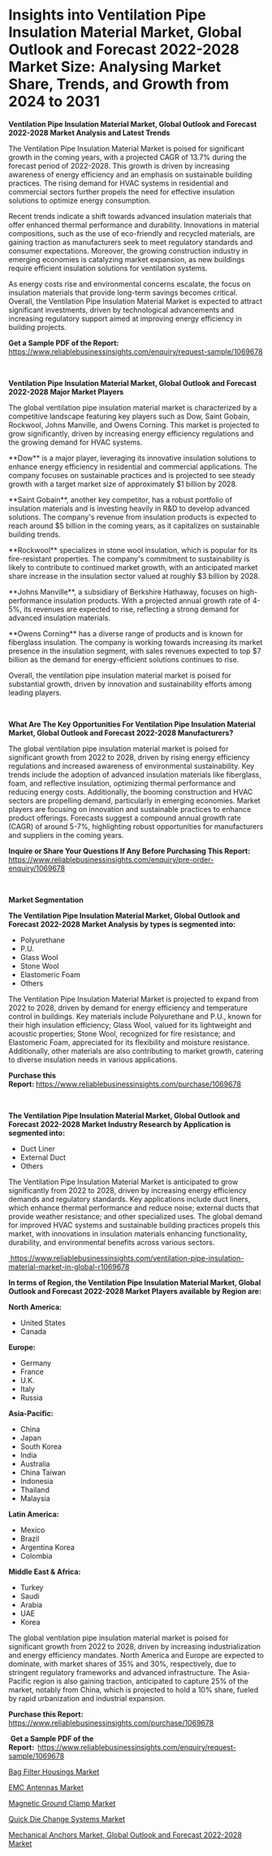 <p><h1>Insights into Ventilation Pipe Insulation Material Market, Global Outlook and Forecast 2022-2028 Market Size: Analysing Market Share, Trends, and Growth from 2024 to 2031</h1></p><p><strong>Ventilation Pipe Insulation Material Market, Global Outlook and Forecast 2022-2028 Market Analysis and Latest Trends</strong></p>
<p><p>The Ventilation Pipe Insulation Material Market is poised for significant growth in the coming years, with a projected CAGR of 13.7% during the forecast period of 2022-2028. This growth is driven by increasing awareness of energy efficiency and an emphasis on sustainable building practices. The rising demand for HVAC systems in residential and commercial sectors further propels the need for effective insulation solutions to optimize energy consumption.</p><p>Recent trends indicate a shift towards advanced insulation materials that offer enhanced thermal performance and durability. Innovations in material compositions, such as the use of eco-friendly and recycled materials, are gaining traction as manufacturers seek to meet regulatory standards and consumer expectations. Moreover, the growing construction industry in emerging economies is catalyzing market expansion, as new buildings require efficient insulation solutions for ventilation systems.</p><p>As energy costs rise and environmental concerns escalate, the focus on insulation materials that provide long-term savings becomes critical. Overall, the Ventilation Pipe Insulation Material Market is expected to attract significant investments, driven by technological advancements and increasing regulatory support aimed at improving energy efficiency in building projects.</p></p>
<p><strong>Get a Sample PDF of the Report:&nbsp;</strong> <a href="https://www.reliablebusinessinsights.com/enquiry/request-sample/1069678?utm_campaign=1555&utm_medium=2&utm_source=Github&utm_content=ia&utm_term=18102024&utm_id=ventilation-pipe-insulation-material-market-global-outlook-and-forecast-2022-2028">https://www.reliablebusinessinsights.com/enquiry/request-sample/1069678</a></p>
<p>&nbsp;</p>
<p><strong>Ventilation Pipe Insulation Material Market, Global Outlook and Forecast 2022-2028 Major Market Players</strong></p>
<p><p>The global ventilation pipe insulation material market is characterized by a competitive landscape featuring key players such as Dow, Saint Gobain, Rockwool, Johns Manville, and Owens Corning. This market is projected to grow significantly, driven by increasing energy efficiency regulations and the growing demand for HVAC systems.</p><p>**Dow** is a major player, leveraging its innovative insulation solutions to enhance energy efficiency in residential and commercial applications. The company focuses on sustainable practices and is projected to see steady growth with a target market size of approximately $1 billion by 2028.</p><p>**Saint Gobain**, another key competitor, has a robust portfolio of insulation materials and is investing heavily in R&D to develop advanced solutions. The company's revenue from insulation products is expected to reach around $5 billion in the coming years, as it capitalizes on sustainable building trends.</p><p>**Rockwool** specializes in stone wool insulation, which is popular for its fire-resistant properties. The company's commitment to sustainability is likely to contribute to continued market growth, with an anticipated market share increase in the insulation sector valued at roughly $3 billion by 2028.</p><p>**Johns Manville**, a subsidiary of Berkshire Hathaway, focuses on high-performance insulation products. With a projected annual growth rate of 4-5%, its revenues are expected to rise, reflecting a strong demand for advanced insulation materials.</p><p>**Owens Corning** has a diverse range of products and is known for fiberglass insulation. The company is working towards increasing its market presence in the insulation segment, with sales revenues expected to top $7 billion as the demand for energy-efficient solutions continues to rise.</p><p>Overall, the ventilation pipe insulation material market is poised for substantial growth, driven by innovation and sustainability efforts among leading players.</p></p>
<p>&nbsp;</p>
<p><strong>What Are The Key Opportunities For Ventilation Pipe Insulation Material Market, Global Outlook and Forecast 2022-2028 Manufacturers?</strong></p>
<p><p>The global ventilation pipe insulation material market is poised for significant growth from 2022 to 2028, driven by rising energy efficiency regulations and increased awareness of environmental sustainability. Key trends include the adoption of advanced insulation materials like fiberglass, foam, and reflective insulation, optimizing thermal performance and reducing energy costs. Additionally, the booming construction and HVAC sectors are propelling demand, particularly in emerging economies. Market players are focusing on innovation and sustainable practices to enhance product offerings. Forecasts suggest a compound annual growth rate (CAGR) of around 5-7%, highlighting robust opportunities for manufacturers and suppliers in the coming years.</p></p>
<p><strong>Inquire or Share Your Questions If Any Before Purchasing This Report:</strong> <a href="https://www.reliablebusinessinsights.com/enquiry/pre-order-enquiry/1069678?utm_campaign=1555&utm_medium=2&utm_source=Github&utm_content=ia&utm_term=18102024&utm_id=ventilation-pipe-insulation-material-market-global-outlook-and-forecast-2022-2028">https://www.reliablebusinessinsights.com/enquiry/pre-order-enquiry/1069678</a></p>
<p>&nbsp;</p>
<p><strong>Market Segmentation</strong></p>
<p><strong>The Ventilation Pipe Insulation Material Market, Global Outlook and Forecast 2022-2028 Market Analysis by types is segmented into:</strong></p>
<p><ul><li>Polyurethane</li><li>P.U.</li><li>Glass Wool</li><li>Stone Wool</li><li>Elastomeric Foam</li><li>Others</li></ul></p>
<p><p>The Ventilation Pipe Insulation Material Market is projected to expand from 2022 to 2028, driven by demand for energy efficiency and temperature control in buildings. Key materials include Polyurethane and P.U., known for their high insulation efficiency; Glass Wool, valued for its lightweight and acoustic properties; Stone Wool, recognized for fire resistance; and Elastomeric Foam, appreciated for its flexibility and moisture resistance. Additionally, other materials are also contributing to market growth, catering to diverse insulation needs in various applications.</p></p>
<p><strong>Purchase this Report:&nbsp;</strong><a href="https://www.reliablebusinessinsights.com/purchase/1069678?utm_campaign=1555&utm_medium=2&utm_source=Github&utm_content=ia&utm_term=18102024&utm_id=ventilation-pipe-insulation-material-market-global-outlook-and-forecast-2022-2028">https://www.reliablebusinessinsights.com/purchase/1069678</a></p>
<p>&nbsp;</p>
<p><strong>The Ventilation Pipe Insulation Material Market, Global Outlook and Forecast 2022-2028 Market Industry Research by Application is segmented into:</strong></p>
<p><ul><li>Duct Liner</li><li>External Duct</li><li>Others</li></ul></p>
<p><p>The Ventilation Pipe Insulation Material Market is anticipated to grow significantly from 2022 to 2028, driven by increasing energy efficiency demands and regulatory standards. Key applications include duct liners, which enhance thermal performance and reduce noise; external ducts that provide weather resistance; and other specialized uses. The global demand for improved HVAC systems and sustainable building practices propels this market, with innovations in insulation materials enhancing functionality, durability, and environmental benefits across various sectors.</p></p>
<p><a href="https://www.reliablebusinessinsights.com/ventilation-pipe-insulation-material-market-in-global-r1069678?utm_campaign=1555&utm_medium=2&utm_source=Github&utm_content=ia&utm_term=18102024&utm_id=ventilation-pipe-insulation-material-market-global-outlook-and-forecast-2022-2028">&nbsp;https://www.reliablebusinessinsights.com/ventilation-pipe-insulation-material-market-in-global-r1069678</a></p>
<p><strong>In terms of Region, the Ventilation Pipe Insulation Material Market, Global Outlook and Forecast 2022-2028 Market Players available by Region are:</strong></p>
<p>
    <p> <strong> North America: </strong>
        <ul>
            <li>United States</li>
            <li>Canada</li>
        </ul>
        </p> 
    <p> <strong> Europe: </strong>
        <ul>
            <li>Germany</li>
            <li>France</li>
            <li>U.K.</li>
            <li>Italy</li>
            <li>Russia</li>
        </ul>
        </p> 
    <p> <strong> Asia-Pacific: </strong>
        <ul>
            <li>China</li>
            <li>Japan</li>
            <li>South Korea</li>
            <li>India</li>
            <li>Australia</li>
            <li>China Taiwan</li>
            <li>Indonesia</li>
            <li>Thailand</li>
            <li>Malaysia</li>
        </ul>
        </p> 
    <p> <strong> Latin America: </strong>
        <ul>
            <li>Mexico</li>
            <li>Brazil</li>
            <li>Argentina Korea</li>
            <li>Colombia</li>
        </ul>
        </p> 
    <p> <strong> Middle East & Africa: </strong>
        <ul>
            <li>Turkey</li>
            <li>Saudi</li>
            <li>Arabia</li>
            <li>UAE</li>
            <li>Korea</li>
        </ul>
    </p>
    </p>
<p><p>The global ventilation pipe insulation material market is poised for significant growth from 2022 to 2028, driven by increasing industrialization and energy efficiency mandates. North America and Europe are expected to dominate, with market shares of 35% and 30%, respectively, due to stringent regulatory frameworks and advanced infrastructure. The Asia-Pacific region is also gaining traction, anticipated to capture 25% of the market, notably from China, which is projected to hold a 10% share, fueled by rapid urbanization and industrial expansion.</p></p>
<p><strong>Purchase this Report: </strong><a href="https://www.reliablebusinessinsights.com/purchase/1069678?utm_campaign=1555&utm_medium=2&utm_source=Github&utm_content=ia&utm_term=18102024&utm_id=ventilation-pipe-insulation-material-market-global-outlook-and-forecast-2022-2028">https://www.reliablebusinessinsights.com/purchase/1069678</a></p>
<p>&nbsp;<strong>Get a Sample PDF of the Report:&nbsp;&nbsp;</strong><a href="https://www.reliablebusinessinsights.com/enquiry/request-sample/1069678?utm_campaign=1555&utm_medium=2&utm_source=Github&utm_content=ia&utm_term=18102024&utm_id=ventilation-pipe-insulation-material-market-global-outlook-and-forecast-2022-2028">https://www.reliablebusinessinsights.com/enquiry/request-sample/1069678</a></p>
<p><strong></strong></p>
<p><p><a href="https://www.linkedin.com/pulse/pulse-bag-filter-housings-rhythms-change-market-resonance-2euof?utm_campaign=1555&utm_medium=2&utm_source=Github&utm_content=ia&utm_term=18102024&utm_id=ventilation-pipe-insulation-material-market-global-outlook-and-forecast-2022-2028">Bag Filter Housings Market</a></p><p><a href="https://www.linkedin.com/pulse/emc-antennas-market-outlook-current-assessment-future-projections-zvf8f?utm_campaign=1555&utm_medium=2&utm_source=Github&utm_content=ia&utm_term=18102024&utm_id=ventilation-pipe-insulation-material-market-global-outlook-and-forecast-2022-2028">EMC Antennas Market</a></p><p><a href="https://www.linkedin.com/pulse/magnetic-ground-clamp-market-growth-segmentation-regional-analysis-lq7df?utm_campaign=1555&utm_medium=2&utm_source=Github&utm_content=ia&utm_term=18102024&utm_id=ventilation-pipe-insulation-material-market-global-outlook-and-forecast-2022-2028">Magnetic Ground Clamp Market</a></p><p><a href="https://www.linkedin.com/pulse/strategic-market-insights-navigating-global-quick-die-change-7mwvf?utm_campaign=1555&utm_medium=2&utm_source=Github&utm_content=ia&utm_term=18102024&utm_id=ventilation-pipe-insulation-material-market-global-outlook-and-forecast-2022-2028">Quick Die Change Systems Market</a></p><p><a href="https://github.com/SamiaChowdhury801/Market-Research-Report-List-1/blob/main/mechanical-anchors-market-global-outlook-and-forecast-2022-2028-market.md?utm_campaign=1555&utm_medium=2&utm_source=Github&utm_content=ia&utm_term=18102024&utm_id=ventilation-pipe-insulation-material-market-global-outlook-and-forecast-2022-2028">Mechanical Anchors Market, Global Outlook and Forecast 2022-2028 Market</a></p></p>
